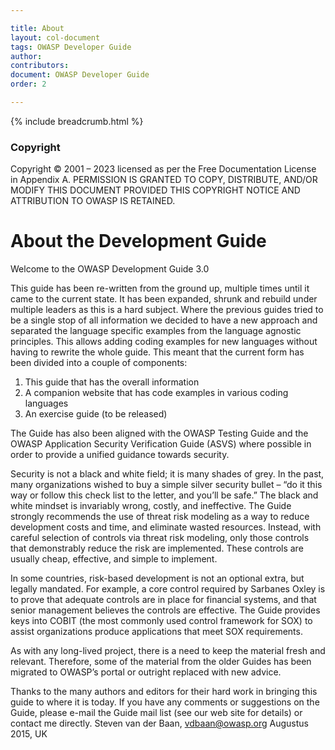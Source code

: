 ```yaml
---

title: About
layout: col-document
tags: OWASP Developer Guide
author:
contributors:
document: OWASP Developer Guide
order: 2

---
```


{% include breadcrumb.html %}
<From the OWASP board>

### Copyright

Copyright © 2001 – 2023 licensed as per the Free Documentation License in Appendix A.
PERMISSION IS GRANTED TO COPY, DISTRIBUTE, AND/OR MODIFY THIS DOCUMENT PROVIDED THIS COPYRIGHT NOTICE AND ATTRIBUTION TO OWASP IS RETAINED.

# About the Development Guide

Welcome to the OWASP Development Guide 3.0

This guide has been re-written from the ground up, multiple times until it came to the current state. It has been expanded, shrunk and rebuild under multiple leaders as this is a hard subject.
Where the previous guides tried to be a single stop of all information we decided to have a new approach and separated the language specific examples from the language agnostic principles. This allows adding coding examples for new languages without having to rewrite the whole guide. This meant that the current form has been divided into a couple of components:
1. This guide that has the overall information
2. A companion website that has code examples in various coding languages
3. An exercise guide (to be released)

The Guide has also been aligned with the OWASP Testing Guide and the OWASP Application Security Verification Guide (ASVS) where possible in order to provide a unified guidance towards security.

Security is not a black and white field; it is many shades of grey. In the past, many organizations wished to buy a simple silver security bullet – “do it this way or follow this check list to the letter, and you’ll be safe.” The black and white mindset is invariably wrong, costly, and ineffective.
The Guide strongly recommends the use of threat risk modeling as a way to reduce development costs and time, and eliminate wasted resources. Instead, with careful selection of controls via threat risk modeling, only those controls that demonstrably reduce the risk are implemented. These controls are usually cheap, effective, and simple to implement.

In some countries, risk-based development is not an optional extra, but legally mandated. For example, a core control required by Sarbanes Oxley is to prove that adequate controls are in place for financial systems, and that senior management believes the controls are effective. The Guide provides keys into COBIT (the most commonly used control framework for SOX) to assist organizations produce applications that meet SOX requirements.

As with any long-lived project, there is a need to keep the material fresh and relevant. Therefore, some of the material from the older Guides has been migrated to OWASP’s portal or outright replaced with new advice.

Thanks to the many authors and editors for their hard work in bringing this guide to where it is today. If you have any comments or suggestions on the Guide, please e-mail the Guide mail list (see our web site for details) or contact me directly.
Steven van der Baan, vdbaan@owasp.org
Augustus 2015, UK
